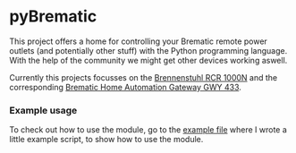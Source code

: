 # pyBrematic
This project offers a home for controlling your Brematic remote power outlets (and potentially other stuff) with the Python programming language. With the help of the community we might get other devices working aswell.

Currently this projects focusses on the [Brennenstuhl RCR 1000N](https://www.amazon.de/dp/B01BZW4SW2) and the corresponding [Brematic Home Automation Gateway GWY 433](https://www.brennenstuhl.com/index.php?module=products&index[products][action]=details&index[products][data][products_id]=11079).

### Example usage
To check out how to use the module, go to the [example file](https://github.com/d-Rickyy-b/pyBrematic/blob/master/pyBrematic/example/main.py) where I wrote a little example script, to show how to use the module.
